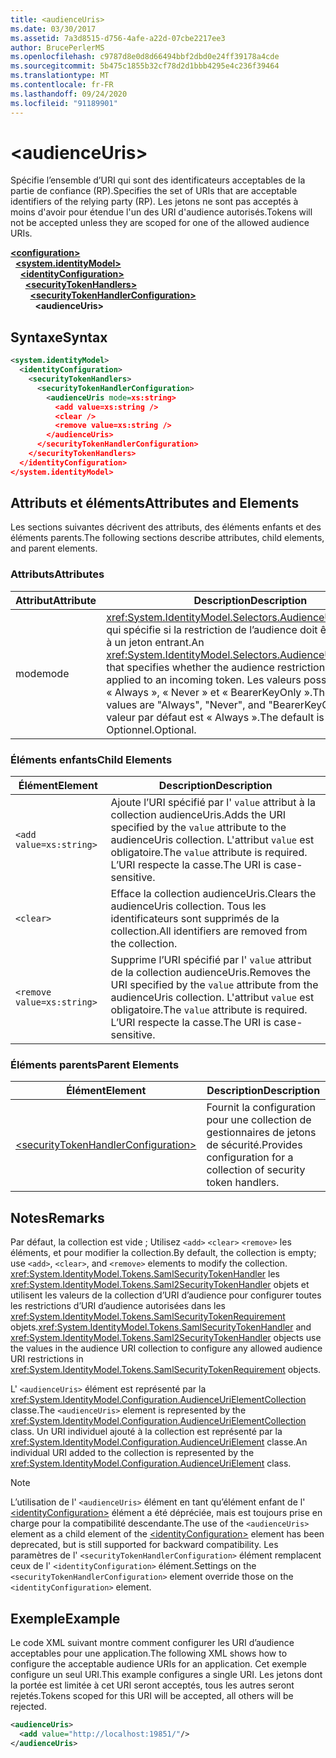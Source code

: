 ```yaml
---
title: <audienceUris>
ms.date: 03/30/2017
ms.assetid: 7a3d8515-d756-4afe-a22d-07cbe2217ee3
author: BrucePerlerMS
ms.openlocfilehash: c9787d8e0d8d66494bbf2dbd0e24ff39178a4cde
ms.sourcegitcommit: 5b475c1855b32cf78d2d1bbb4295e4c236f39464
ms.translationtype: MT
ms.contentlocale: fr-FR
ms.lasthandoff: 09/24/2020
ms.locfileid: "91189901"
---
```

# \<audienceUris>

<span data-ttu-id="97adc-101">Spécifie l’ensemble d’URI qui sont des identificateurs acceptables de la partie de confiance (RP).</span><span class="sxs-lookup"><span data-stu-id="97adc-101">Specifies the set of URIs that are acceptable identifiers of the relying party (RP).</span></span> <span data-ttu-id="97adc-102">Les jetons ne sont pas acceptés à moins d'avoir pour étendue l'un des URI d'audience autorisés.</span><span class="sxs-lookup"><span data-stu-id="97adc-102">Tokens will not be accepted unless they are scoped for one of the allowed audience URIs.</span></span>  
  
[**\<configuration>**](../configuration-element.md)\
&nbsp;&nbsp;[**\<system.identityModel>**](system-identitymodel.md)\
&nbsp;&nbsp;&nbsp;&nbsp;[**\<identityConfiguration>**](identityconfiguration.md)\
&nbsp;&nbsp;&nbsp;&nbsp;&nbsp;&nbsp;[**\<securityTokenHandlers>**](securitytokenhandlers.md)\
&nbsp;&nbsp;&nbsp;&nbsp;&nbsp;&nbsp;&nbsp;&nbsp;[**\<securityTokenHandlerConfiguration>**](securitytokenhandlerconfiguration.md)\
&nbsp;&nbsp;&nbsp;&nbsp;&nbsp;&nbsp;&nbsp;&nbsp;&nbsp;&nbsp;**\<audienceUris>**  
  
## <a name="syntax"></a><span data-ttu-id="97adc-103">Syntaxe</span><span class="sxs-lookup"><span data-stu-id="97adc-103">Syntax</span></span>  
  
```xml  
<system.identityModel>  
  <identityConfiguration>  
    <securityTokenHandlers>  
      <securityTokenHandlerConfiguration>  
        <audienceUris mode=xs:string>  
          <add value=xs:string />  
          <clear />  
          <remove value=xs:string />  
        </audienceUris>  
      </securityTokenHandlerConfiguration>  
    </securityTokenHandlers>  
  </identityConfiguration>  
</system.identityModel>  
```  
  
## <a name="attributes-and-elements"></a><span data-ttu-id="97adc-104">Attributs et éléments</span><span class="sxs-lookup"><span data-stu-id="97adc-104">Attributes and Elements</span></span>  

 <span data-ttu-id="97adc-105">Les sections suivantes décrivent des attributs, des éléments enfants et des éléments parents.</span><span class="sxs-lookup"><span data-stu-id="97adc-105">The following sections describe attributes, child elements, and parent elements.</span></span>  
  
### <a name="attributes"></a><span data-ttu-id="97adc-106">Attributs</span><span class="sxs-lookup"><span data-stu-id="97adc-106">Attributes</span></span>  
  
|<span data-ttu-id="97adc-107">Attribut</span><span class="sxs-lookup"><span data-stu-id="97adc-107">Attribute</span></span>|<span data-ttu-id="97adc-108">Description</span><span class="sxs-lookup"><span data-stu-id="97adc-108">Description</span></span>|  
|---------------|-----------------|  
|<span data-ttu-id="97adc-109">mode</span><span class="sxs-lookup"><span data-stu-id="97adc-109">mode</span></span>|<span data-ttu-id="97adc-110"><xref:System.IdentityModel.Selectors.AudienceUriMode>Valeur qui spécifie si la restriction de l’audience doit être appliquée à un jeton entrant.</span><span class="sxs-lookup"><span data-stu-id="97adc-110">An <xref:System.IdentityModel.Selectors.AudienceUriMode> value that specifies whether the audience restriction should be applied to an incoming token.</span></span> <span data-ttu-id="97adc-111">Les valeurs possibles sont « Always », « Never » et « BearerKeyOnly ».</span><span class="sxs-lookup"><span data-stu-id="97adc-111">The possible values are "Always", "Never", and "BearerKeyOnly".</span></span> <span data-ttu-id="97adc-112">La valeur par défaut est « Always ».</span><span class="sxs-lookup"><span data-stu-id="97adc-112">The default is "Always".</span></span> <span data-ttu-id="97adc-113">Optionnel.</span><span class="sxs-lookup"><span data-stu-id="97adc-113">Optional.</span></span>|  
  
### <a name="child-elements"></a><span data-ttu-id="97adc-114">Éléments enfants</span><span class="sxs-lookup"><span data-stu-id="97adc-114">Child Elements</span></span>  
  
|<span data-ttu-id="97adc-115">Élément</span><span class="sxs-lookup"><span data-stu-id="97adc-115">Element</span></span>|<span data-ttu-id="97adc-116">Description</span><span class="sxs-lookup"><span data-stu-id="97adc-116">Description</span></span>|  
|-------------|-----------------|  
|`<add value=xs:string>`|<span data-ttu-id="97adc-117">Ajoute l’URI spécifié par l' `value` attribut à la collection audienceUris.</span><span class="sxs-lookup"><span data-stu-id="97adc-117">Adds the URI specified by the `value` attribute to the audienceUris collection.</span></span> <span data-ttu-id="97adc-118">L'attribut `value` est obligatoire.</span><span class="sxs-lookup"><span data-stu-id="97adc-118">The `value` attribute is required.</span></span> <span data-ttu-id="97adc-119">L’URI respecte la casse.</span><span class="sxs-lookup"><span data-stu-id="97adc-119">The URI is case-sensitive.</span></span>|  
|`<clear>`|<span data-ttu-id="97adc-120">Efface la collection audienceUris.</span><span class="sxs-lookup"><span data-stu-id="97adc-120">Clears the audienceUris collection.</span></span> <span data-ttu-id="97adc-121">Tous les identificateurs sont supprimés de la collection.</span><span class="sxs-lookup"><span data-stu-id="97adc-121">All identifiers are removed from the collection.</span></span>|  
|`<remove value=xs:string>`|<span data-ttu-id="97adc-122">Supprime l’URI spécifié par l' `value` attribut de la collection audienceUris.</span><span class="sxs-lookup"><span data-stu-id="97adc-122">Removes the URI specified by the `value` attribute from the audienceUris collection.</span></span> <span data-ttu-id="97adc-123">L'attribut `value` est obligatoire.</span><span class="sxs-lookup"><span data-stu-id="97adc-123">The `value` attribute is required.</span></span> <span data-ttu-id="97adc-124">L’URI respecte la casse.</span><span class="sxs-lookup"><span data-stu-id="97adc-124">The URI is case-sensitive.</span></span>|  
  
### <a name="parent-elements"></a><span data-ttu-id="97adc-125">Éléments parents</span><span class="sxs-lookup"><span data-stu-id="97adc-125">Parent Elements</span></span>  
  
|<span data-ttu-id="97adc-126">Élément</span><span class="sxs-lookup"><span data-stu-id="97adc-126">Element</span></span>|<span data-ttu-id="97adc-127">Description</span><span class="sxs-lookup"><span data-stu-id="97adc-127">Description</span></span>|  
|-------------|-----------------|  
|[\<securityTokenHandlerConfiguration>](securitytokenhandlerconfiguration.md)|<span data-ttu-id="97adc-128">Fournit la configuration pour une collection de gestionnaires de jetons de sécurité.</span><span class="sxs-lookup"><span data-stu-id="97adc-128">Provides configuration for a collection of security token handlers.</span></span>|  
  
## <a name="remarks"></a><span data-ttu-id="97adc-129">Notes</span><span class="sxs-lookup"><span data-stu-id="97adc-129">Remarks</span></span>  

 <span data-ttu-id="97adc-130">Par défaut, la collection est vide ; Utilisez `<add>` `<clear>` `<remove>` les éléments, et pour modifier la collection.</span><span class="sxs-lookup"><span data-stu-id="97adc-130">By default, the collection is empty; use `<add>`, `<clear>`, and `<remove>` elements to modify the collection.</span></span> <span data-ttu-id="97adc-131"><xref:System.IdentityModel.Tokens.SamlSecurityTokenHandler> les <xref:System.IdentityModel.Tokens.Saml2SecurityTokenHandler> objets et utilisent les valeurs de la collection d’URI d’audience pour configurer toutes les restrictions d’URI d’audience autorisées dans les <xref:System.IdentityModel.Tokens.SamlSecurityTokenRequirement> objets.</span><span class="sxs-lookup"><span data-stu-id="97adc-131"><xref:System.IdentityModel.Tokens.SamlSecurityTokenHandler> and <xref:System.IdentityModel.Tokens.Saml2SecurityTokenHandler> objects use the values in the audience URI collection to configure any allowed audience URI restrictions in <xref:System.IdentityModel.Tokens.SamlSecurityTokenRequirement> objects.</span></span>  
  
 <span data-ttu-id="97adc-132">L' `<audienceUris>` élément est représenté par la <xref:System.IdentityModel.Configuration.AudienceUriElementCollection> classe.</span><span class="sxs-lookup"><span data-stu-id="97adc-132">The `<audienceUris>` element is represented by the <xref:System.IdentityModel.Configuration.AudienceUriElementCollection> class.</span></span> <span data-ttu-id="97adc-133">Un URI individuel ajouté à la collection est représenté par la <xref:System.IdentityModel.Configuration.AudienceUriElement> classe.</span><span class="sxs-lookup"><span data-stu-id="97adc-133">An individual URI added to the collection is represented by the <xref:System.IdentityModel.Configuration.AudienceUriElement> class.</span></span>  
  
> [!NOTE]
> <span data-ttu-id="97adc-134">L’utilisation de l' `<audienceUris>` élément en tant qu’élément enfant de l' [\<identityConfiguration>](identityconfiguration.md) élément a été dépréciée, mais est toujours prise en charge pour la compatibilité descendante.</span><span class="sxs-lookup"><span data-stu-id="97adc-134">The use of the `<audienceUris>` element as a child element of the [\<identityConfiguration>](identityconfiguration.md) element has been deprecated, but is still supported for backward compatibility.</span></span> <span data-ttu-id="97adc-135">Les paramètres de l' `<securityTokenHandlerConfiguration>` élément remplacent ceux de l' `<identityConfiguration>` élément.</span><span class="sxs-lookup"><span data-stu-id="97adc-135">Settings on the `<securityTokenHandlerConfiguration>` element override those on the `<identityConfiguration>` element.</span></span>  
  
## <a name="example"></a><span data-ttu-id="97adc-136">Exemple</span><span class="sxs-lookup"><span data-stu-id="97adc-136">Example</span></span>  

 <span data-ttu-id="97adc-137">Le code XML suivant montre comment configurer les URI d’audience acceptables pour une application.</span><span class="sxs-lookup"><span data-stu-id="97adc-137">The following XML shows how to configure the acceptable audience URIs for an application.</span></span> <span data-ttu-id="97adc-138">Cet exemple configure un seul URI.</span><span class="sxs-lookup"><span data-stu-id="97adc-138">This example configures a single URI.</span></span> <span data-ttu-id="97adc-139">Les jetons dont la portée est limitée à cet URI seront acceptés, tous les autres seront rejetés.</span><span class="sxs-lookup"><span data-stu-id="97adc-139">Tokens scoped for this URI will be accepted, all others will be rejected.</span></span>  
  
```xml  
<audienceUris>  
  <add value="http://localhost:19851/"/>  
</audienceUris>  
```
